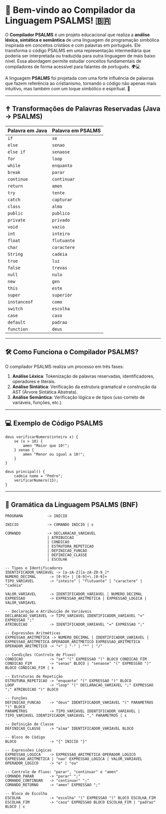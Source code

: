 # 📖 Bem-vindo ao Compilador da Linguagem PSALMS! 🇧🇷

O **Compilador PSALMS** é um projeto educacional que realiza a **análise léxica, sintática e semântica** de uma linguagem de programação simbólica inspirada em conceitos cristãos e com palavras em português. Ele transforma o código PSALMS em uma representação intermediária que poderia ser interpretada ou traduzida para outra linguagem de mais baixo nível. Essa abordagem permite estudar conceitos fundamentais de compiladores de forma acessível para falantes de português. 🌍💻

A linguagem **PSALMS** foi projetada com uma forte influência de palavras que fazem referência ao cristianismo, tornando o código não apenas mais intuitivo, mas também com um toque simbólico e espiritual. 🙏

---

## ✝️ Transformações de Palavras Reservadas (Java → PSALMS)

| **Palavra em Java** | **Palavra em PSALMS** |
|---------------------|------------------------|
| `if`                | `se`                   |
| `else`              | `senao`                |
| `else if`           | `senaose`              |
| `for`               | `loop`                 |
| `while`             | `enquanto`             |
| `break`             | `parar`                |
| `continue`          | `continuar`            |
| `return`            | `amen`                 |
| `try`               | `tente`                |
| `catch`             | `capturar`             |
| `class`             | `alma`                 |
| `public`            | `publico`              |
| `private`           | `privado`              |
| `void`              | `vazio`                |
| `int`               | `inteiro`              |
| `float`             | `flutuante`            |
| `char`              | `caractere`            |
| `String`            | `cadeia`               |
| `true`              | `luz`                  |
| `false`             | `trevas`               |
| `null`              | `nulo`                 |
| `new`               | `gen`                  |
| `this`              | `este`                 |
| `super`             | `superior`             |
| `instanceof`        | `como`                 |
| `switch`            | `escolha`              |
| `case`              | `caso`                 |
| `default`           | `padrao`               |
| `function`          | `deus`                 |

---

## 🛠 Como Funciona o Compilador PSALMS?

O compilador PSALMS realiza um processo em três fases:

1. **Análise Léxica**: Tokenização de palavras reservadas, identificadores, operadores e literais.
2. **Análise Sintática**: Verificação da estrutura gramatical e construção da AST (Árvore Sintática Abstrata).
3. **Análise Semântica**: Verificação lógica e de tipos (uso correto de variáveis, funções, etc.).

---

## 💻 Exemplo de Código PSALMS

```psalms
deus verificarNumero(inteiro x) {
    se (x > 10) {
        amen "Maior que 10!";
    } senao {
        amen "Menor ou igual a 10!";
    }
}

deus principal() {
    cadeia nome = "Pedro";
    verificarNumero(15);
}
```

---

## 📜 Gramática da Linguagem PSALMS (BNF)

```bnf
PROGRAMA           -> INICIO

INICIO             -> COMANDO INICIO | ε

COMANDO            -> DECLARACAO_VARIAVEL
                   | ATRIBUICAO
                   | CONDICAO
                   | ESTRUTURA_REPETICAO
                   | DEFINICAO_FUNCAO
                   | DEFINICAO_CLASSE
                   | ESCOLHA

-- Tipos e Identificadores
IDENTIFICADOR_VARIAVEL -> [a-zA-Z][a-zA-Z0-9_]* 
NUMERO_DECIMAL      -> [0-9]+ | [0-9]+\.[0-9]+
TIPO_VARIAVEL       -> "inteiro" | "flutuante" | "caractere" | "cadeia"

VALOR_VARIAVEL      -> IDENTIFICADOR_VARIAVEL | NUMERO_DECIMAL
EXPRESSAO           -> EXPRESSAO_ARITMETICA | EXPRESSAO_LOGICA | VALOR_VARIAVEL

-- Declaração e Atribuição de Variáveis
DECLARACAO_VARIAVEL -> TIPO_VARIAVEL IDENTIFICADOR_VARIAVEL "=" EXPRESSAO ";" 
ATRIBUICAO          -> IDENTIFICADOR_VARIAVEL "=" EXPRESSAO ";"

-- Expressões Aritméticas
EXPRESSAO_ARITMETICA -> NUMERO_DECIMAL | IDENTIFICADOR_VARIAVEL | EXPRESSAO_ARITMETICA OPERADOR_ARITMETICO EXPRESSAO_ARITMETICA
OPERADOR_ARITMETICO -> "+" | "-" | "*" | "/"

-- Condições (Controle de Fluxo)
CONDICAO            -> "se" "(" EXPRESSAO ")" BLOCO CONDICAO_FIM
CONDICAO_FIM        -> "senao" BLOCO | "senaose" "(" EXPRESSAO ")" BLOCO CONDICAO_FIM | ε

-- Estruturas de Repetição
ESTRUTURA_REPETICAO -> "enquanto" "(" EXPRESSAO ")" BLOCO
LOOP                -> "loop" "(" DECLARACAO_VARIAVEL ";" EXPRESSAO ";" ATRIBUICAO ")" BLOCO

-- Funções
DEFINICAO_FUNCAO    -> "deus" IDENTIFICADOR_VARIAVEL "(" PARAMETROS ")" BLOCO
PARAMETROS          -> TIPO_VARIAVEL IDENTIFICADOR_VARIAVEL | TIPO_VARIAVEL IDENTIFICADOR_VARIAVEL "," PARAMETROS | ε

-- Definição de Classe
DEFINICAO_CLASSE    -> "alma" IDENTIFICADOR_VARIAVEL BLOCO

-- Bloco de Código
BLOCO               -> "{" INICIO "}"

-- Expressões Lógicas
EXPRESSAO_LOGICA    -> EXPRESSAO_ARITMETICA OPERADOR_LOGICO EXPRESSAO_ARITMETICA | "nao" EXPRESSAO_LOGICA | VALOR_VARIAVEL
OPERADOR_LOGICO     -> "e" | "ou"

-- Controle de Fluxo: "parar", "continuar" e "amen"
COMANDO_PARAR       -> "parar" ";"
COMANDO_CONTINUAR   -> "continuar" ";"
COMANDO_RETORNO     -> "amen" EXPRESSAO ";"

-- Bloco de Escolha
ESCOLHA             -> "escolha" "(" EXPRESSAO ")" BLOCO ESCOLHA_FIM
ESCOLHA_FIM         -> "caso" EXPRESSAO BLOCO ESCOLHA_FIM | "padrao" BLOCO | ε
```